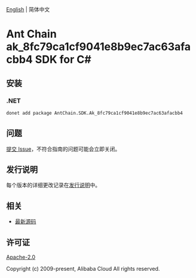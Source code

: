 [English](README.md) | 简体中文

# Ant Chain ak_8fc79ca1cf9041e8b9ec7ac63afacbb4 SDK for C#

## 安装

### .NET

```bash
donet add package AntChain.SDK.Ak_8fc79ca1cf9041e8b9ec7ac63afacbb4
```

## 问题

[提交 Issue](https://github.com/alipay/antchain-openapi-prod-sdk/issues/new)，不符合指南的问题可能会立即关闭。

## 发行说明

每个版本的详细更改记录在[发行说明](./ChangeLog.txt)中。

## 相关

* [最新源码](https://github.com/antchain-openapi-prod-sdk)

## 许可证

[Apache-2.0](http://www.apache.org/licenses/LICENSE-2.0)

Copyright (c) 2009-present, Alibaba Cloud All rights reserved.
